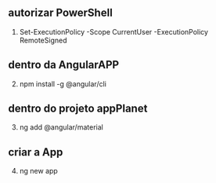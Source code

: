 ## autorizar PowerShell
1. Set-ExecutionPolicy -Scope CurrentUser -ExecutionPolicy RemoteSigned

## dentro da AngularAPP

2. npm install -g @angular/cli

## dentro do projeto appPlanet

3. ng add @angular/material

## criar a App

4. ng new app<nome do planeta>
